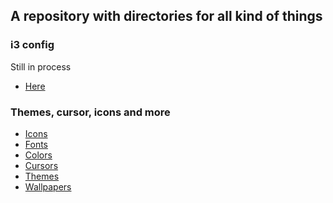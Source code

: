 ## A repository with directories for all kind of things

### i3 config
Still in process
* [Here](https://github.com/G4skd0r/i3)


### Themes, cursor, icons and more
* [Icons]()
* [Fonts]()
* [Colors]()
* [Cursors]()
* [Themes](https://github.com/G4skd0r/My_stuff/tree/main/themes)
* [Wallpapers]()

